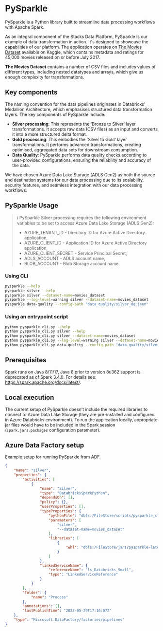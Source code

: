 # PySparkle

PySparkle is a Python library built to streamline data processing workflows with Apache Spark.

As an integral component of the Stacks Data Platform, PySparkle is our example of data transformation
in action. It's designed to showcase the capabilities of our platform. The application operates
on [The Movies Dataset](https://www.kaggle.com/datasets/rounakbanik/the-movies-dataset) available
on Kaggle, which contains metadata and ratings for 45,000 movies released on or before July 2017.

**The Movies Dataset** contains a number of CSV files and includes values of different types,
including nested datatypes and arrays, which give us enough complexity for transformations.

## Key components
The naming convention for the data pipelines originates in Databricks' Medallion Architecture, which
emphasises structured data transformation layers. The key components of PySparkle include:
- **Silver processing**: This represents the 'Bronze to Silver' layer transformations. It accepts
raw data (CSV files) as an input and converts it into a more structured delta format.
- **Gold processing**: This embodies the 'Silver to Gold' layer transformations. It performs
advanced transformations, creating optimised, aggregated data sets for downstream consumption.
- **Data Quality**: PySparkle performs data quality checks according to user-provided
configurations, ensuring the reliability and accuracy of the data.

We have chosen Azure Data Lake Storage (ADLS Gen2) as both the source and destination systems for
our data processing due to its scalability, security features, and seamless integration with our
data processing workflows.

## PySparkle Usage

> ℹ️ PySparkle Silver processing requires the following environment variables to be set
> to access Azure Data Lake Storage (ADLS Gen2):
> - AZURE_TENANT_ID - Directory ID for Azure Active Directory application,
> - AZURE_CLIENT_ID - Application ID for Azure Active Directory application,
> - AZURE_CLIENT_SECRET - Service Principal Secret,
> - ADLS_ACCOUNT - ADLS account name,
> - BLOB_ACCOUNT - Blob Storage account name.

### Using CLI

```bash
pysparkle --help
pysparkle silver --help
pysparkle silver --dataset-name=movies_dataset
pysparkle --log-level=warning silver --dataset-name=movies_dataset
pysparkle data-quality --config-path "data_quality/silver_dq.json"
```

### Using an entrypoint script

```bash
python pysparkle_cli.py --help
python pysparkle_cli.py silver --help
python pysparkle_cli.py silver --dataset-name=movies_dataset
python pysparkle_cli.py --log-level=warning silver --dataset-name=movies_dataset
python pysparkle_cli.py data-quality --config-path "data_quality/silver_dq.json"
```

## Prerequisites
Spark runs on Java 8/11/17, Java 8 prior to version 8u362 support is deprecated
as of Spark 3.4.0. For details see: https://spark.apache.org/docs/latest/.

## Local execution
The current setup of PySparkle doesn't include the required libraries to connect
to Azure Data Lake Storage (they are pre-installed and configured in Azure Databricks
environment). To run the application locally, appropriate jar files would have to be
included in the Spark session (`spark.jars.packages` configuration parameter).

## Azure Data Factory setup
Example setup for running PySparkle from ADF.

```json
{
    "name": "silver",
    "properties": {
        "activities": [
            {
                "name": "Silver",
                "type": "DatabricksSparkPython",
                "dependsOn": [],
                "policy": {},
                "userProperties": [],
                "typeProperties": {
                    "pythonFile": "dbfs:/FileStore/scripts/pysparkle_cli.py",
                    "parameters": [
                        "silver",
                        "--dataset-name=movies_dataset"
                    ],
                    "libraries": [
                        {
                            "whl": "dbfs:/FileStore/jars/pysparkle-latest-py3-none-any.whl"
                        }
                    ]
                },
                "linkedServiceName": {
                    "referenceName": "ls_Databricks_Small",
                    "type": "LinkedServiceReference"
                }
            }
        ],
        "folder": {
            "name": "Process"
        },
        "annotations": [],
        "lastPublishTime": "2023-05-29T17:16:07Z"
    },
    "type": "Microsoft.DataFactory/factories/pipelines"
}
```
